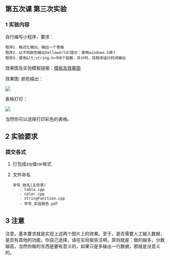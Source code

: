 ## 第五次课 第三次实验

### 1 实验内容

自行编写小程序，要求：

```
程序1．格式化输出，输出一个表格
程序2．以不同颜色输出helloworld(提示：使用windows.h库)
程序3．使用&lt;string.h>中8个函数，并计时，将程序运行时间输出
```

效果图及实验模板链接：[模板及效果图](https://github.com/ghostbody/c-and-cpp-language-learning/tree/master/week4)

效果图:
颜色输出：

![](http://ww4.sinaimg.cn/large/ed796d65gw1exlkplkvhaj208504pt8v.jpg)

表格打印：

![](http://ww4.sinaimg.cn/large/ed796d65gw1exlkp3jkp6j20bp06zta6.jpg)

当然你可以选择打印彩色的表格。

## 2 实验要求
### 提交各式

1. 打包成zip或rar格式
2. 文件命名

	```
    学号_姓名(主目录)
       - table.cpp
       - color.cpp
       - stringFunction.cpp
       - 学号_实验报告.pdf
	```
	
## 3 注意

注意，基本要求就是实现上述两个图片上的效果。至于，是否需要人工输入数据，是否有其他的功能，你自己选择，请在实验报告注明。原则就是：做的越多，分数越高，当然你做的东西是要有意义的，如果只是多输出一行数据，那就是没意义的。